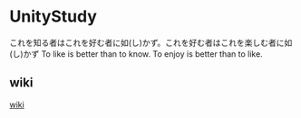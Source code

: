 # UnityStudy

これを知る者はこれを好む者に如(し)かず。これを好む者はこれを楽しむ者に如(し)かず
To like is better than to know. To enjoy is better than to like.
## wiki

[wiki](https://github.com/tegosAdmin/UnityStudy/wiki)

